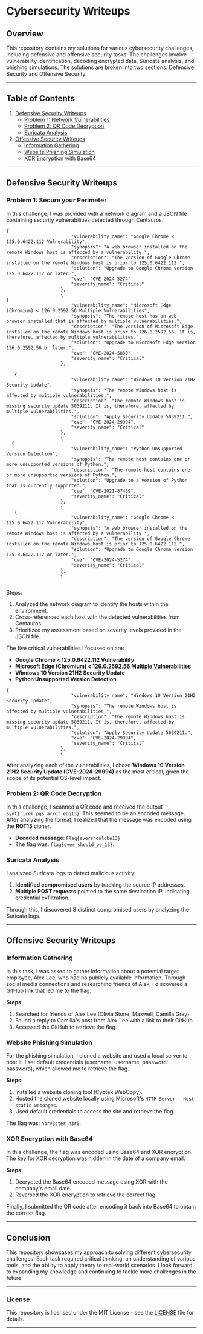# Cybersecurity Writeups

## Overview

This repository contains my solutions for various cybersecurity challenges, including defensive and offensive security tasks. The challenges involve vulnerability identification, decoding encrypted data, Suricata analysis, and phishing simulations. The solutions are broken into two sections: Defensive Security and Offensive Security. 

---

## Table of Contents

1. [Defensive Security Writeups](#defensive-security-writeups)
   - [Problem 1: Network Vulnerabilities](#problem-1-network-vulnerabilities)
   - [Problem 2: QR Code Decryption](#problem-2-qr-code-decryption)
   - [Suricata Analysis](#suricata-analysis)
2. [Offensive Security Writeups](#offensive-security-writeups)
   - [Information Gathering](#information-gathering)
   - [Website Phishing Simulation](#website-phishing-simulation)
   - [XOR Encryption with Base64](#xor-encryption-with-base64)

---

## Defensive Security Writeups

### Problem 1: Secure your Perimeter 

In this challenge, I was provided with a network diagram and a JSON file containing security vulnerabilities detected through Centauros. 
```
{
                        "vulnerability_name": "Google Chrome < 125.0.6422.112 Vulnerability",
                        "synopsis": "A web browser installed on the remote Windows host is affected by a vulnerability.",
                        "description": "The version of Google Chrome installed on the remote Windows host is prior to 125.0.6422.112.",
                        "solution": "Upgrade to Google Chrome version 125.0.6422.112 or later.",
                        "cve": "CVE-2024-5274",
                        "severity_name": "Critical"
                    },
                    {
{
                        "vulnerability_name": "Microsoft Edge (Chromium) < 126.0.2592.56 Multiple Vulnerabilities",
                        "synopsis": "The remote host has an web browser installed that is affected by multiple vulnerabilities.",
                        "description": "The version of Microsoft Edge installed on the remote Windows host is prior to 126.0.2592.56. It is, therefore, affected by multiple vulnerabilities.",
                        "solution": "Upgrade to Microsoft Edge version 126.0.2592.56 or later.",
                        "cve": "CVE-2024-5830",
                        "severity_name": "Critical"
                    },

   {
                        "vulnerability_name": "Windows 10 Version 21H2 Security Update",
                        "synopsis": "The remote Windows host is affected by multiple vulnerabilities.",
                        "description": "The remote Windows host is missing security update 5039211. It is, therefore, affected by multiple vulnerabilities.",
                        "solution": "Apply Security Update 5039211.",
                        "cve": "CVE-2024-29994",
                        "severity_name": "Critical"
                    },
                    {
  {
                        "vulnerability_name": "Python Unsupported Version Detection",
                        "synopsis": "The remote host contains one or more unsupported versions of Python.",
                        "description": "The remote host contains one or more unsupported versions of Python.",
                        "solution": "Upgrade to a version of Python that is currently supported.",
                        "cve": "CVE-2021-87459",
                        "severity_name": "Critical"
                    },
                    {
   {
                        "vulnerability_name": "Google Chrome < 125.0.6422.112 Vulnerability",
                        "synopsis": "A web browser installed on the remote Windows host is affected by a vulnerability.",
                        "description": "The version of Google Chrome installed on the remote Windows host is prior to 125.0.6422.112.",
                        "solution": "Upgrade to Google Chrome version 125.0.6422.112 or later.",
                        "cve": "CVE-2024-5274",
                        "severity_name": "Critical"
                    },
                    {


```
Steps:
1. Analyzed the network diagram to identify the hosts within the environment.
2. Cross-referenced each host with the detected vulnerabilities from Centauros.
3. Prioritized my assessment based on severity levels provided in the JSON file.


The five critical vulnerabilities I focused on are:

- **Google Chrome < 125.0.6422.112 Vulnerability**
- **Microsoft Edge (Chromium) < 126.0.2592.56 Multiple Vulnerabilities**
- **Windows 10 Version 21H2 Security Update**
- **Python Unsupported Version Detection**

```
{
                        "vulnerability_name": "Windows 10 Version 21H2 Security Update",
                        "synopsis": "The remote Windows host is affected by multiple vulnerabilities.",
                        "description": "The remote Windows host is missing security update 5039211. It is, therefore, affected by multiple vulnerabilities.",
                        "solution": "Apply Security Update 5039211.",
                        "cve": "CVE-2024-29994",
                        "severity_name": "Critical"
                    },
                    {

```

After analyzing each of the vulnerabilities, I chose **Windows 10 Version 21H2 Security Update (CVE-2024-29994)** as the most critical, given  the scope of its potential OS-level impact.

### Problem 2: QR Code Decryption

In this challenge, I scanned a QR code and received the output `Synt{rirel_pgs_arrqf_ebg13}`. This seemed to be an encoded message. After analyzing the format, I realized that the message was encoded using the **ROT13** cipher. 

- **Decoded message**: `Flag{evershouldbe13}`
- The flag was: `flag{ever_should_be_13}`.

### Suricata Analysis

I analyzed Suricata logs to detect malicious activity:

1. **Identified compromised users** by tracking the source IP addresses.
2. **Multiple POST requests** pointed to the same destination IP, indicating credential exfiltration.

Through this, I discovered 8 distinct compromised users by analyzing the Suricata logs.

---

## Offensive Security Writeups

### Information Gathering

In this task, I was asked to gather information about a potential target employee, Alex Lee, who had no publicly available information. Through social media connections and researching friends of Alex, I discovered a GitHub link that led me to the flag.

**Steps**:
1. Searched for friends of Alex Lee (Olivia Stone, Maxwell, Camilla Grey).
2. Found a reply to Camilla's post from Alex Lee with a link to their GitHub.
3. Accessed the GitHub to retrieve the flag.

### Website Phishing Simulation

For the phishing simulation, I cloned a website and used a local server to host it. I set default credentials (username: username, password: password), which allowed me to retrieve the flag.

**Steps**:
1. Installed a website cloning tool (Cyotek WebCopy).
2. Hosted the cloned website locally using Microsoft's `HTTP Server - Host static webpages`.
3. Used default credentials to access the site and retrieve the flag.

The flag was: `h4rv3ster_h3r0`.

### XOR Encryption with Base64

In this challenge, the flag was encoded using Base64 and XOR encryption. The key for XOR decryption was hidden in the date of a company email. 

**Steps**:
1. Decrypted the Base64 encoded message using XOR with the company's email date.
2. Reversed the XOR encryption to retrieve the correct flag.

Finally, I submitted the QR code after encoding it back into Base64 to obtain the correct flag.

---

## Conclusion

This repository showcases my approach to solving different cybersecurity challenges. Each task required critical thinking, an understanding of various tools, and the ability to apply theory to real-world scenarios. I look forward to expanding my knowledge and continuing to tackle more challenges in the future.

---

### License

This repository is licensed under the MIT License - see the [LICENSE](LICENSE) file for details.

---
